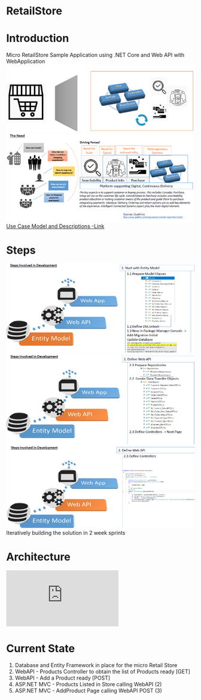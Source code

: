 # RetailStore

# Introduction
Micro RetailStore Sample Application using .NET Core and Web API with WebApplication 
![Introduction](https://github.com/Abh4git/RetailStore/blob/develop/introduction.PNG)
![The Need](https://github.com/Abh4git/RetailStore/blob/develop/theneed.PNG)
[Use Case Model and Descriptions -Link](https://github.com/Abh4git/RetailStore/blob/master/RetailStore_Requirements.pdf)
# Steps
![Step1](https://github.com/Abh4git/RetailStore/blob/develop/Step1.PNG)
![Step2](https://github.com/Abh4git/RetailStore/blob/develop/Step2.PNG)
![Step3](https://github.com/Abh4git/RetailStore/blob/develop/Step3.PNG)
Iteratively building the solution in 2 week sprints
# Architecture
![Architecture Overview](https://github.com/Abh4git/RetailStore/blob/master/2019-10RetailStore_Architecture_Overview.pdf)
# Current State
1. Database and Entity Framework in place for the micro Retail Store
2. WebAPI - Products Controller to obtain the list of Products ready [GET]
3. WebAPI - Add a Product ready [POST]
4. ASP.NET MVC - Products Listed in Store calling WebAPI (2) 
5. ASP.NET MVC - AddProduct Page calling WebAPI POST (3)


